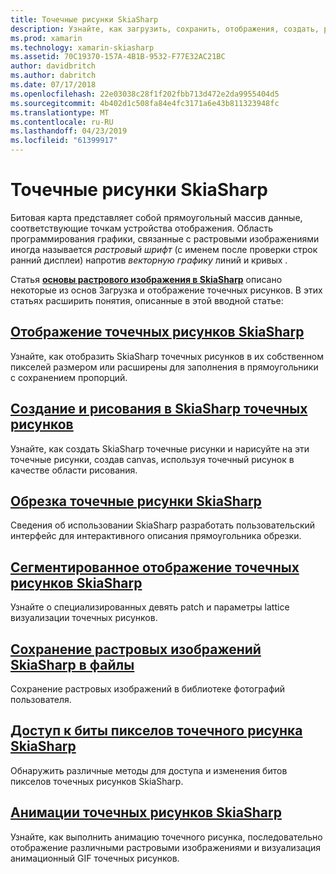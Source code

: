 ```yaml
---
title: Точечные рисунки SkiaSharp
description: Узнайте, как загрузить, сохранить, отображения, создать, рисовать на, анимация и доступ к биты SkiaSharp точечных рисунков.
ms.prod: xamarin
ms.technology: xamarin-skiasharp
ms.assetid: 70C19370-157A-4B1B-9532-F77E32AC21BC
author: davidbritch
ms.author: dabritch
ms.date: 07/17/2018
ms.openlocfilehash: 22e03038c28f1f202fbb713d472e2da9955404d5
ms.sourcegitcommit: 4b402d1c508fa84e4fc3171a6e43b811323948fc
ms.translationtype: MT
ms.contentlocale: ru-RU
ms.lasthandoff: 04/23/2019
ms.locfileid: "61399917"
---
```

# <a name="skiasharp-bitmaps"></a>Точечные рисунки SkiaSharp

Битовая карта представляет собой прямоугольный массив данные, соответствующие точкам устройства отображения. Область программирования графики, связанные с растровыми изображениями иногда называется _растровый шрифт_ (с именем после проверки строк ранний дисплеи) напротив _векторную графику_ линий и кривых . 

Статья **[основы растрового изображения в SkiaSharp](../basics/bitmaps.md)** описано некоторые из основ Загрузка и отображение точечных рисунков. В этих статьях расширить понятия, описанные в этой вводной статье:

## <a name="displaying-skiasharp-bitmapsdisplayingmd"></a>[Отображение точечных рисунков SkiaSharp](displaying.md)

Узнайте, как отобразить SkiaSharp точечных рисунков в их собственном пикселей размером или расширены для заполнения в прямоугольники с сохранением пропорций.

## <a name="creating-and-drawing-on-skiasharp-bitmapsdrawingmd"></a>[Создание и рисования в SkiaSharp точечных рисунков](drawing.md)

Узнайте, как создать SkiaSharp точечные рисунки и нарисуйте на эти точечные рисунки, создав canvas, используя точечный рисунок в качестве области рисования.

## <a name="cropping-skiasharp-bitmapscroppingmd"></a>[Обрезка точечные рисунки SkiaSharp](cropping.md)

Сведения об использовании SkiaSharp разработать пользовательский интерфейс для интерактивного описания прямоугольника обрезки.

## <a name="segmented-display-of-skiasharp-bitmapssegmentedmd"></a>[Сегментированное отображение точечных рисунков SkiaSharp](segmented.md)

Узнайте о специализированных девять patch и параметры lattice визуализации точечных рисунков.

## <a name="saving-skiasharp-bitmaps-to-filessavingmd"></a>[Сохранение растровых изображений SkiaSharp в файлы](saving.md)

Сохранение растровых изображений в библиотеке фотографий пользователя.

## <a name="accessing-skiasharp-bitmap-pixel-bitspixel-bitsmd"></a>[Доступ к биты пикселов точечного рисунка SkiaSharp](pixel-bits.md)

Обнаружить различные методы для доступа и изменения битов пикселов точечных рисунков SkiaSharp.

## <a name="animating-skiasharp-bitmapsanimatingmd"></a>[Анимации точечных рисунков SkiaSharp](animating.md)

Узнайте, как выполнить анимацию точечного рисунка, последовательно отображение различными растровыми изображениями и визуализация анимационный GIF точечных рисунков.
